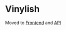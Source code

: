 # Vinylish

Moved to [Frontend](https://github.com/Oryfox/Vinylish-Frontend) and [API](https://github.com/Oryfox/Vinylish-API)
